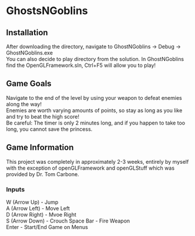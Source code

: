# GhostsNGoblins

## Installation
After downloading the directory, navigate to GhostNGoblins -> Debug -> GhostNGoblins.exe \
You can also decide to play directory from the solution. In GhostNGoblins find the OpenGLFramework.sln, Ctrl+F5 will allow you to play!

## Game Goals
Navigate to the end of the level by using your weapon to defeat enemies along the way! \
Enemies are worth varying amounts of points, so stay as long as you like and try to beat the high score! \
Be careful: The timer is only 2 minutes long, and if you happen to take too long, you cannot save the princess.

## Game Information
This project was completely in approximately 2-3 weeks, entirely by myself with the exception of openGLFramework and openGLStuff which was provided by Dr. Tom Carbone.

### Inputs
W (Arrow Up) - Jump \
A (Arrow Left) - Move Left \
D (Arrow Right) - Mvoe Right \
S (Arrow Down) - Crouch
Space Bar - Fire Weapon \
Enter - Start/End Game on Menus
